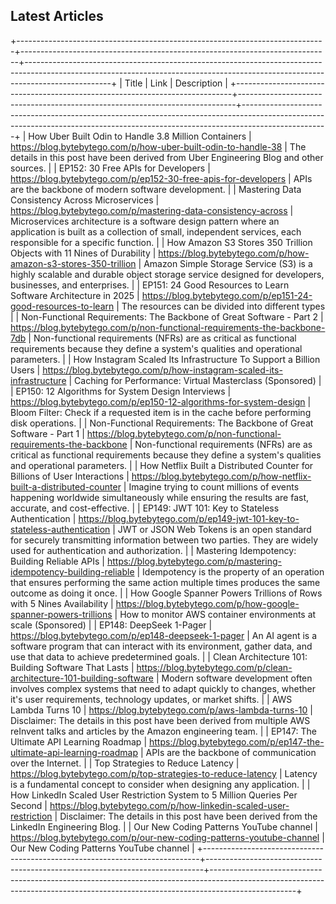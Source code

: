 ## Latest Articles
+-----------------------------------------------------------------------------+-----------------------------------------------------------------------------+---------------------------------------------------------------------------------------------------------------------------------------------------------------------------------+
|                                    Title                                    |                                     Link                                    |                                                                                   Description                                                                                   |
+-----------------------------------------------------------------------------+-----------------------------------------------------------------------------+---------------------------------------------------------------------------------------------------------------------------------------------------------------------------------+
|             How Uber Built Odin to Handle 3.8 Million Containers            |        https://blog.bytebytego.com/p/how-uber-built-odin-to-handle-38       |                                             The details in this post have been derived from Uber Engineering Blog and other sources.                                            |
|                      EP152: 30 Free APIs for Developers                     |       https://blog.bytebytego.com/p/ep152-30-free-apis-for-developers       |                                                              APIs are the backbone of modern software development.                                                              |
|               Mastering Data Consistency Across Microservices               |       https://blog.bytebytego.com/p/mastering-data-consistency-across       | Microservices architecture is a software design pattern where an application is built as a collection of small, independent services, each responsible for a specific function. |
|    How Amazon S3 Stores 350 Trillion Objects with 11 Nines of Durability    |       https://blog.bytebytego.com/p/how-amazon-s3-stores-350-trillion       |                 Amazon Simple Storage Service (S3) is a highly scalable and durable object storage service designed for developers, businesses, and enterprises.                |
|       EP151: 24 Good Resources to Learn Software Architecture in 2025       |        https://blog.bytebytego.com/p/ep151-24-good-resources-to-learn       |                                                                The resources can be divided into different types                                                                |
|     Non-Functional Requirements: The Backbone of Great Software - Part 2    |  https://blog.bytebytego.com/p/non-functional-requirements-the-backbone-7db |                Non-functional requirements (NFRs) are as critical as functional requirements because they define a system's qualities and operational parameters.               |
|      How Instagram Scaled Its Infrastructure To Support a Billion Users     |    https://blog.bytebytego.com/p/how-instagram-scaled-its-infrastructure    |                                                             Caching for Performance: Virtual Masterclass (Sponsored)                                                            |
|              EP150: 12 Algorithms for System Design Interviews              |     https://blog.bytebytego.com/p/ep150-12-algorithms-for-system-design     |                                            Bloom Filter: Check if a requested item is in the cache before performing disk operations.                                           |
|     Non-Functional Requirements: The Backbone of Great Software - Part 1    |    https://blog.bytebytego.com/p/non-functional-requirements-the-backbone   |                Non-functional requirements (NFRs) are as critical as functional requirements because they define a system's qualities and operational parameters.               |
|  How Netflix Built a Distributed Counter for Billions of User Interactions  |    https://blog.bytebytego.com/p/how-netflix-built-a-distributed-counter    |                 Imagine trying to count millions of events happening worldwide simultaneously while ensuring the results are fast, accurate, and cost-effective.                |
|               EP149: JWT 101: Key to Stateless Authentication               | https://blog.bytebytego.com/p/ep149-jwt-101-key-to-stateless-authentication |         JWT or JSON Web Tokens is an open standard for securely transmitting information between two parties. They are widely used for authentication and authorization.        |
|                Mastering Idempotency: Building Reliable APIs                |    https://blog.bytebytego.com/p/mastering-idempotency-building-reliable    |                  Idempotency is the property of an operation that ensures performing the same action multiple times produces the same outcome as doing it once.                 |
|    How Google Spanner Powers Trillions of Rows with 5 Nines Availability    |      https://blog.bytebytego.com/p/how-google-spanner-powers-trillions      |                                                          How to monitor AWS container environments at scale (Sponsored)                                                         |
|                           EP148: DeepSeek 1-Pager                           |             https://blog.bytebytego.com/p/ep148-deepseek-1-pager            |                     An AI agent is a software program that can interact with its environment, gather data, and use that data to achieve predetermined goals.                    |
|             Clean Architecture 101: Building Software That Lasts            |    https://blog.bytebytego.com/p/clean-architecture-101-building-software   |     Modern software development often involves complex systems that need to adapt quickly to changes, whether it's user requirements, technology updates, or market shifts.     |
|                             AWS Lambda Turns 10                             |              https://blog.bytebytego.com/p/aws-lambda-turns-10              |                       Disclaimer: The details in this post have been derived from multiple AWS reInvent talks and articles by the Amazon engineering team.                      |
|                   EP147: The Ultimate API Learning Roadmap                  |    https://blog.bytebytego.com/p/ep147-the-ultimate-api-learning-roadmap    |                                                            APIs are the backbone of communication over the Internet.                                                            |
|                       Top Strategies to Reduce Latency                      |        https://blog.bytebytego.com/p/top-strategies-to-reduce-latency       |                                                   Latency is a fundamental concept to consider when designing any application.                                                  |
| How LinkedIn Scaled User Restriction System to 5 Million Queries Per Second |      https://blog.bytebytego.com/p/how-linkedin-scaled-user-restriction     |                                            Disclaimer: The details in this post have been derived from the LinkedIn Engineering Blog.                                           |
|                   Our New Coding Patterns YouTube channel                   |    https://blog.bytebytego.com/p/our-new-coding-patterns-youtube-channel    |                                                                     Our New Coding Patterns YouTube channel                                                                     |
+-----------------------------------------------------------------------------+-----------------------------------------------------------------------------+---------------------------------------------------------------------------------------------------------------------------------------------------------------------------------+
